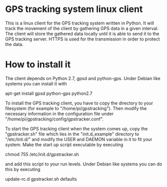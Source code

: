 GPS tracking system linux client
===========

This is a linux client for the GPS tracking system written in Python. It will track the movement of the client by gathering GPS data in a given interval. The client will store the gathered data locally until it is able to send it to the GPS tracking server. HTTPS is used for the transmission in order to protect the data.


How to install it
===========

The client depends on Python 2.7, gpsd and python-gps. Under Debian like systems you can install it with

apt-get install gpsd python-gps python2.7

To install the GPS tracking client, you have to copy the directory to your filesystem (for example to "/home/pi/gpstracking"). Then modify the necessary information in the configuration file under "/home/pi/gpstracking/config/gpstracker.conf".

To start the GPS tracking client when the system comes up, copy the "gpstracker.sh" file which lies in the "init.d_example" directory to "/etc/init.d/" and modify the USER and DAEMON variable in it to fit your system. Make the start up script executable by executing

chmod 755 /etc/init.d/gpstracker.sh

and add this script to your run levels. Under Debian like systems you can do this by executing

update-rc.d gpstracker.sh defaults
